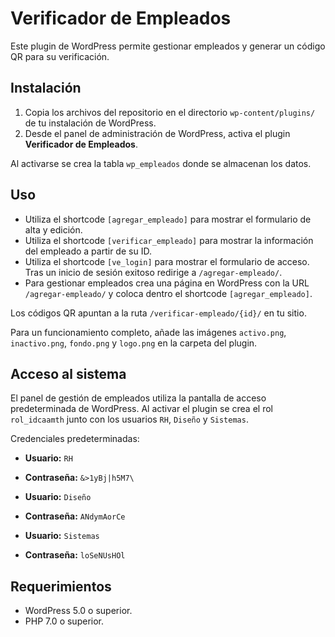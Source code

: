 # Verificador de Empleados

Este plugin de WordPress permite gestionar empleados y generar un código QR para su verificación.

## Instalación
1. Copia los archivos del repositorio en el directorio `wp-content/plugins/` de tu instalación de WordPress.
2. Desde el panel de administración de WordPress, activa el plugin **Verificador de Empleados**.

Al activarse se crea la tabla `wp_empleados` donde se almacenan los datos.

## Uso
- Utiliza el shortcode `[agregar_empleado]` para mostrar el formulario de alta y edición.
- Utiliza el shortcode `[verificar_empleado]` para mostrar la información del empleado a partir de su ID.
- Utiliza el shortcode `[ve_login]` para mostrar el formulario de acceso. Tras un inicio de sesión exitoso redirige a `/agregar-empleado/`.
- Para gestionar empleados crea una página en WordPress con la URL `/agregar-empleado/` y coloca dentro el shortcode `[agregar_empleado]`.

Los códigos QR apuntan a la ruta `/verificar-empleado/{id}/` en tu sitio.

Para un funcionamiento completo, añade las imágenes `activo.png`, `inactivo.png`, `fondo.png` y `logo.png` en la carpeta del plugin.

## Acceso al sistema

El panel de gestión de empleados utiliza la pantalla de acceso predeterminada de WordPress.
Al activar el plugin se crea el rol `rol_idcaamth` junto con los usuarios
`RH`, `Diseño` y `Sistemas`.

Credenciales predeterminadas:

- **Usuario:** `RH`
- **Contraseña:** `&>1yBj|h5M7\`

- **Usuario:** `Diseño`
- **Contraseña:** `ANdymAorCe`

- **Usuario:** `Sistemas`
- **Contraseña:** `loSeNUsHOl`

## Requerimientos
- WordPress 5.0 o superior.
- PHP 7.0 o superior.

